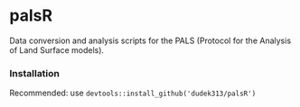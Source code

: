palsR
=====

Data conversion and analysis scripts for the PALS (Protocol for the Analysis of Land Surface models).


### Installation

Recommended: use `devtools::install_github('dudek313/palsR')`
